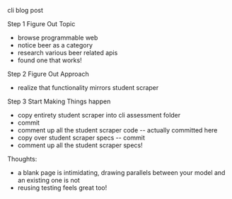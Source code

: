 cli blog post

Step 1 Figure Out Topic
- browse programmable web
- notice beer as a category
- research various beer related apis
- found one that works!

Step 2 Figure Out Approach
- realize that functionality mirrors student scraper

Step 3 Start Making Things happen
- copy entirety student scraper into cli assessment folder
- commit
- comment up all the student scraper code -- actually committed here
- copy over student scraper specs -- commit
- comment up all the student scraper specs!

Thoughts:
- a blank page is intimidating, drawing parallels between your model and an existing one is not
- reusing testing feels great too!
